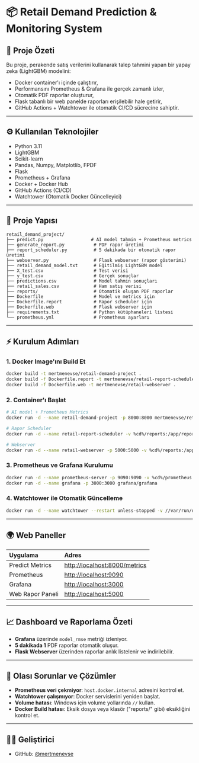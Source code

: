 # 📦 Retail Demand Prediction & Monitoring System

## 🚀 Proje Özeti

Bu proje, perakende satış verilerini kullanarak talep tahmini yapan bir yapay zeka (LightGBM) modelini:

- Docker container'ı içinde çalıştırır,
- Performansını Prometheus & Grafana ile gerçek zamanlı izler,
- Otomatik PDF raporlar oluşturur,
- Flask tabanlı bir web panelde raporları erişilebilir hale getirir,
- GitHub Actions + Watchtower ile otomatik CI/CD sücrecine sahiptir.

---

## ⚙️ Kullanılan Teknolojiler

- Python 3.11
- LightGBM
- Scikit-learn
- Pandas, Numpy, Matplotlib, FPDF
- Flask
- Prometheus + Grafana
- Docker + Docker Hub
- GitHub Actions (CI/CD)
- Watchtower (Otomatik Docker Güncelleyici)

---

## 📂 Proje Yapısı

```
retail_demand_project/
├── predict.py                  # AI model tahmin + Prometheus metrics
├── generate_report.py           # PDF rapor üretimi
├── report_scheduler.py          # 5 dakikada bir otomatik rapor üretimi
├── webserver.py                 # Flask webserver (rapor gösterimi)
├── retail_demand_model.txt      # Eğitilmiş LightGBM model
├── X_test.csv                   # Test verisi
├── y_test.csv                   # Gerçek sonuçlar
├── predictions.csv              # Model tahmin sonuçları
├── retail_sales.csv             # Ham satış verisi
├── reports/                     # Otomatik oluşan PDF raporlar
├── Dockerfile                   # Model ve metrics için
├── Dockerfile.report            # Rapor scheduler için
├── Dockerfile.web               # Flask webserver için
├── requirements.txt             # Python kütüphaneleri listesi
└── prometheus.yml               # Prometheus ayarları
```

---

## ⚡️ Kurulum Adımları

### 1. Docker Image'ını Build Et

```bash
docker build -t mertmenevse/retail-demand-project .
docker build -f Dockerfile.report -t mertmenevse/retail-report-scheduler .
docker build -f Dockerfile.web -t mertmenevse/retail-webserver .
```

### 2. Container'ı Başlat

```bash
# AI model + Prometheus Metrics
docker run -d --name retail-demand-project -p 8000:8000 mertmenevse/retail-demand-project

# Rapor Scheduler
docker run -d --name retail-report-scheduler -v %cd%/reports:/app/reports mertmenevse/retail-report-scheduler

# Webserver
docker run -d --name retail-webserver -p 5000:5000 -v %cd%/reports:/app/reports mertmenevse/retail-webserver
```

### 3. Prometheus ve Grafana Kurulumu

```bash
docker run -d --name prometheus-server -p 9090:9090 -v %cd%/prometheus.yml:/etc/prometheus/prometheus.yml prom/prometheus
docker run -d --name grafana -p 3000:3000 grafana/grafana
```

### 4. Watchtower ile Otomatik Güncelleme

```bash
docker run -d --name watchtower --restart unless-stopped -v //var/run/docker.sock:/var/run/docker.sock containrrr/watchtower --cleanup --interval 30
```

---

## 🌍 Web Paneller

| Uygulama | Adres |
|:---|:---|
| Predict Metrics | [http://localhost:8000/metrics](http://localhost:8000/metrics) |
| Prometheus | [http://localhost:9090](http://localhost:9090) |
| Grafana | [http://localhost:3000](http://localhost:3000) |
| Web Rapor Paneli | [http://localhost:5000](http://localhost:5000) |

---

## 📈 Dashboard ve Raporlama Özeti

- **Grafana** üzerinde `model_rmse` metriği izleniyor.
- **5 dakikada 1** PDF raporlar otomatik oluşur.
- **Flask Webserver** üzerinden raporlar anlık listelenir ve indirilebilir.

---

## 📢 Olası Sorunlar ve Çözümler

- **Prometheus veri çekmiyor**: `host.docker.internal` adresini kontrol et.
- **Watchtower çalışmıyor**: Docker servislerini yeniden başlat.
- **Volume hatası**: Windows için volume yollarında `//` kullan.
- **Docker Build hatası**: Eksik dosya veya klasör ("reports/" gibi) eksikliğini kontrol et.

---

## 👨‍💻 Geliştirici

- GitHub: [@mertmenevse](https://github.com/mertmenevse)

